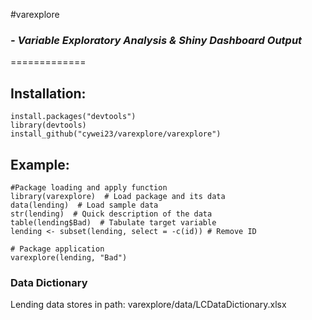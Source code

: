 #varexplore 
### *- Variable Exploratory Analysis & Shiny Dashboard Output* 
=============

## Installation:
```
install.packages("devtools")
library(devtools)
install_github("cywei23/varexplore/varexplore")
```
## Example:
```eval_rst
#Package loading and apply function
library(varexplore)  # Load package and its data
data(lending)  # Load sample data
str(lending)  # Quick description of the data
table(lending$Bad)  # Tabulate target variable
lending <- subset(lending, select = -c(id)) # Remove ID

# Package application
varexplore(lending, "Bad")
```

### Data Dictionary
Lending data stores in path: varexplore/data/LCDataDictionary.xlsx

